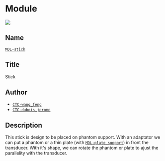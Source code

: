 # Module
![](viewme.png)

## Name
[`MDL-stick`]()

## Title
Stick

## Author
* [`CTC-wang_feng`]()
* [`CTC-dubois_jerome`]()

## Description
This stick is design to be placed on phantom support. With an adaptator we can put a phantom or a thin plate (with [`MDL-plate_support`]()) in front the transducer. With it's shape, we can rotate the phantom or plate to ajust the parallelity with the transducer.